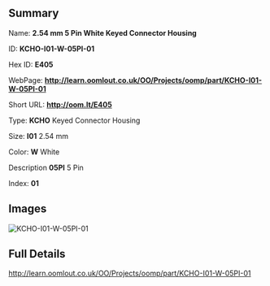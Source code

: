 

## Summary
 
Name: __2.54 mm 5 Pin White Keyed Connector Housing__

ID: __KCHO-I01-W-05PI-01__

Hex ID: __E405__

WebPage: __http://learn.oomlout.co.uk/OO/Projects/oomp/part/KCHO-I01-W-05PI-01__

Short URL: __http://oom.lt/E405__


Type: __KCHO__ Keyed Connector Housing 

Size: __I01__ 2.54 mm 

Color: __W__ White 

Description __05PI__ 5 Pin 

Index: __01__


## Images
![KCHO-I01-W-05PI-01](http://oomlout.com/oomp-gen/parts/KCHO-I01-W-05PI-01/KCHO-I01-W-05PI-01_420.jpg)



## Full Details

 http://learn.oomlout.co.uk/OO/Projects/oomp/part/KCHO-I01-W-05PI-01














